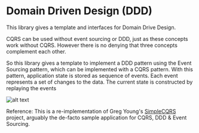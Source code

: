 # Domain Driven Design (DDD)
This library gives a template and interfaces for Domain Drive Design.

CQRS can be used without event sourcing or DDD, just as these concepts work without CQRS. However there is no denying that three concepts complement each other.

So this library gives a template to implement a DDD pattern using the Event Sourcing pattern, which can be implemented with a CQRS pattern. With this pattern, application state is stored as sequence of events. Each event represents a set of changes to the data. The current state is constructed by replaying the events

![alt text](https://www.codeproject.com/KB/architecture/555855/CQRS.jpg)

Reference: This is a re-implementation of Greg Young's [SimpleCQRS](https://github.com/gregoryyoung/m-r) project, arguably the de-facto sample application for CQRS, DDD & Event Sourcing.

